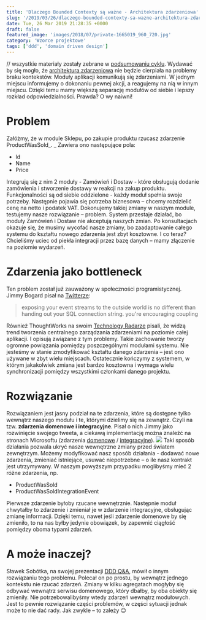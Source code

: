 ```yaml
---
title: 'Dlaczego Bounded Contexty są ważne - Architektura zdarzeniowa'
slug: '/2019/03/26/dlaczego-bounded-contexty-sa-wazne-architektura-zdarzeniowa/'
date: Tue, 26 Mar 2019 21:28:35 +0000
draft: false
featured_image: 'images/2018/07/private-1665019_960_720.jpg'
category: 'Wzorce projektowe'
tags: ['ddd', 'domain driven design']
---
```


// wszystkie materiały zostały zebrane w [podsumowaniu cyklu](/2018/07/16/dlaczego-bounded-contexty-sa-wazne-podsumowanie/). Wydawać by się mogło, że [architektura zdarzeniowa](https://medium.com/high-alpha/event-driven-architecture-a-primer-f636395d0295) nie będzie cierpiała na problemy braku kontekstów. Moduły aplikacji komunikują się zdarzeniami. W jednym miejscu informujemy o dokonaniu pewnej akcji, a reagujemy na nią w innym miejscu. Dzięki temu mamy większą separację modułów od siebie i lepszy rozkład odpowiedzialności. Prawda? O wy naiwni!

Problem
=======

Załóżmy, że w module Sklepu, po zakupie produktu rzucasz zdarzenie ProductWasSold_. _ Zawiera ono następujące pola:

*   Id
*   Name
*   Price

Integrują się z nim 2 moduły - Zamówień i Dostaw - które obsługują dodanie zamówienia i stworzenie dostawy w reakcji na zakup produktu. Funkcjonalności są od siebie oddzielone - każdy moduł spełnia swoje potrzeby. Następnie pojawia się potrzeba biznesowa – chcemy rozdzielić cenę na netto i podatek VAT. Dokonujemy takiej zmiany w naszym module, testujemy nasze rozwiązanie – problem. System przestaje działać, bo moduły Zamówień i Dostaw nie akceptują naszych zmian. Po konsultacjach okazuje się, że musimy wycofać nasze zmiany, bo zaadaptowanie całego systemu do kształtu nowego zdarzenia jest zbyt kosztowne. I co teraz? Chcieliśmy uciec od piekła integracji przez bazę danych – mamy złączenie na poziomie wydarzeń.

Zdarzenia jako bottleneck
=========================

Ten problem został już zauważony w społeczności programistycznej. Jimmy Bogard pisał na [Twitterze](https://twitter.com/jbogard/status/953202842948468736):

> exposing your event streams to the outside world is no different than handing out your SQL connection string. you're encouraging coupling

Również ThoughtWorks na swoim [Technology Radarze](https://www.thoughtworks.com/radar/techniques/recreating-esb-antipatterns-with-kafka) pisali, że widzą trend tworzenia centralnego zarządzania zdarzeniami na poziomie całej aplikacji. I opisują związane z tym problemy. Takie zachowanie tworzy ogromne powiązania pomiędzy poszczególnymi modułami systemu. Nie jesteśmy w stanie zmodyfikować kształtu danego zdarzenia – jest ono używane w zbyt wielu miejscach. Ostatecznie kończymy z systemem, w którym jakakolwiek zmiana jest bardzo kosztowna i wymaga wielu synchronizacji pomiędzy wszystkimi członkami danego projektu.

Rozwiązanie
===========

Rozwiązaniem jest jasny podział na te zdarzenia, które są dostępne tylko wewnątrz naszego modułu i te, którymi dzielimy się na zewnątrz. Czyli na tzw. **zdarzenia domenowe i integracyjne**. Pisał o nich Jimmy jako rozwinięcie swojego tweeta, a ciekawą implementację można znaleźć na stronach Microsoftu (zdarzenia [domenowe](https://docs.microsoft.com/en-us/dotnet/standard/microservices-architecture/microservice-ddd-cqrs-patterns/domain-events-design-implementation) / [integracyjne](https://docs.microsoft.com/en-us/dotnet/standard/microservices-architecture/multi-container-microservice-net-applications/integration-event-based-microservice-communications)). [![](https://radekmaziarka.pl/wp-content/uploads/2019/03/image20.png)](https://radekmaziarka.pl/wp-content/uploads/2019/03/image20.png) Taki sposób działania pozwala ukryć nasze wewnętrzne zmiany przed światem zewnętrzym. Możemy modyfikować nasz sposób działania - dodawać nowe zdarzenia, zmieniać istniejące, usuwać niepotrzebne – o ile nasz kontrakt jest utrzymywany. W naszym powyższym przypadku moglibyśmy mieć 2 różne zdarzenia, np.

*   ProductWasSold
*   ProductWasSoldIntegrationEvent

Pierwsze zdarzenie byłoby rzucane wewnętrznie. Następnie moduł chwytałby to zdarzenie i zmieniał je w zdarzenie integracyjne, obsługując zmianę informacji. Dzięki temu, nawet jeśli zdarzenie domenowe by się zmieniło, to na nas byłby jedynie obowiązek, by zapewnić ciągłość pomiędzy oboma typami zdarzeń.

A może inaczej?
===============

Sławek Sobótka, na swojej prezentacji [DDD Q&A](https://www.youtube.com/watch?v=do-xqIbKZ_8), mówił o innym rozwiązaniu tego problemu. Polecał on po prostu, by wewnątrz jednego kontekstu nie rzucać zdarzeń. Zmiany w kilku agregatach mogłyby się odbywać wewnątrz serwisu domenowego, który dbałby, by oba obiekty się zmieniły. Nie potrzebowalibyśmy wtedy zdarzeń wewnątrz modułowych. Jest to pewnie rozwiązanie części problemów, w części sytuacji jednak może to nie dać rady. Jak zwykle – to zależy 😉